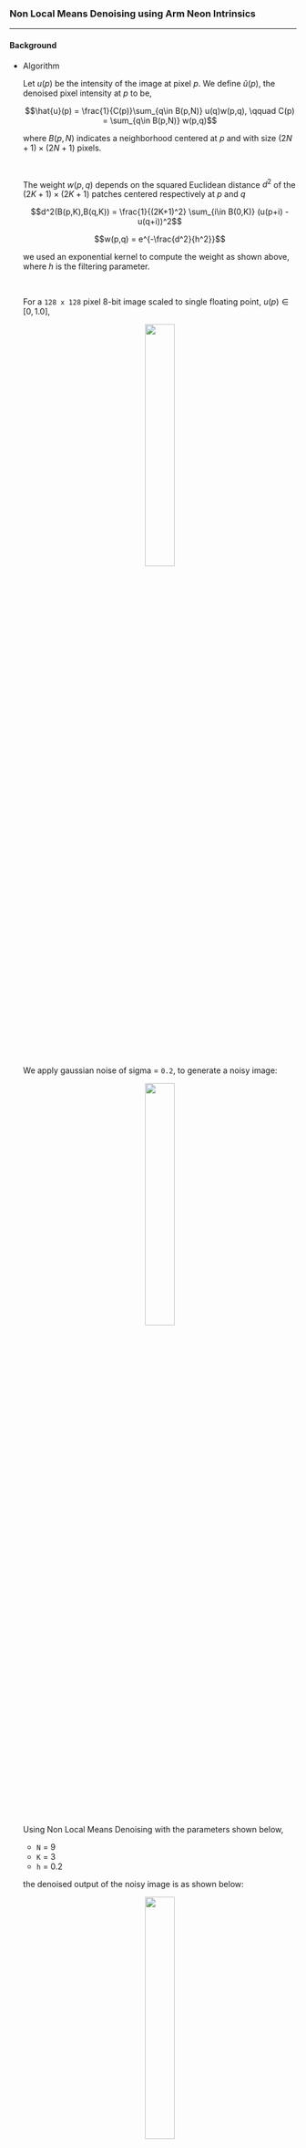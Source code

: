 ### Non Local Means Denoising using Arm Neon Intrinsics
---

#### Background

- Algorithm

    Let $u(p)$ be the intensity of the image at pixel $p$. We define $\hat{u}(p)$, the denoised pixel intensity at $p$ to be,

    $$\hat{u}(p) = \frac{1}{C(p)}\sum_{q\in B(p,N)} u(q)w(p,q), \qquad C(p) = \sum_{q\in B(p,N)} w(p,q)$$

    where $B(p,N)$ indicates a neighborhood centered at $p$ and with size $(2N+1)\times(2N+1)$ pixels.

    <br>

    The weight $w(p,q)$ depends on the squared Euclidean distance $d^2$ of the $(2K+1)\times(2K+1)$ patches centered respectively at $p$ and $q$

    $$d^2(B(p,K),B(q,K)) = \frac{1}{(2K+1)^2} \sum_{i\in B(0,K)} (u(p+i) - u(q+i))^2$$

    $$w(p,q) = e^{-\frac{d^2}{h^2}}$$

    we used an exponential kernel to compute the weight as shown above, where $h$ is the filtering parameter.

    <br>

    For a `128 x 128` pixel 8-bit image scaled to single floating point, $u(p) \in [0,1.0]$, 

    <div style='text-align:center'><img width=33% src='img/lena_128x128.png'></div>

    We apply gaussian noise of sigma = `0.2`, to generate a noisy image:

    <div style='text-align:center'><img width=33% src='img/lena_128x128_sigma_0.2.png'></div>

    Using Non Local Means Denoising with the parameters shown below,

    - `N` = 9
    - `K` = 3
    - `h` = 0.2

    the denoised output of the noisy image is as shown below:

    <div style='text-align:center'><img width=33% src='img/denoised.png'></div>

#### Dependencies

- CMake $\geq$ 3.22
- clang++ $\geq$ 14.0.6
- OpenMP $\geq$ 5.0
- ANDROID_VERSION > 19.0
- ANDROID_ARCH_ABI == arm64-v8a


#### How to build

Replace the `<android-ndk-clang++>` placeholder below with the path to your Android NDK `clang++` executable.

```shell
$ git clone https://github.com/raymondngiam/non-local-means-denoising-neon.git
$ cd non-local-means-denoising-neon
$ mkdir build && cd build
$ cmake .. -DCMAKE_CXX_COMPILER=<android-ndk-clang++> -DCMAKE_BUILD_TYPE=Debug
$ make
```

#### How to run


- SIMD vectorization

    - To run the baseline implementation **without SIMD intrinsic optimization, with a single thread**, run the executable `nlm_denoise` with a single argument, `0` or any integer $\neq$ `1`.

        ```shell
        $ ./nlm_denoise 0
        Unoptimized version
        Loading image of shape 128[Height] x 128[Width]
        Data loaded [16384 bytes]
        Image loaded
        Running nlm_unoptimized:
        Thread count [1]
        Execution time =6002.11 milliseconds
        ```

    - To run the implementation **with Neon intrinsic optimization, with a single thread**, run the executable `nlm_denoise` with a single argument, `1`.

        ```shell
        $ ./nlm_denoise 1
        Neon optimized version
        Loading image of shape 128[Height] x 128[Width]
        Data loaded [16384 bytes]
        Image loaded
        Running nlm_neon:
        Thread count [1]
        Execution time =9997.8 milliseconds
        ```

- OpenMP parallel for loop

    - To run the baseline implementation **without SIMD intrinsic optimization, with OpenMP parallel for loop**, run the executable `nlm_denoise` as before (i.e. with first argument = `0`), with an arbitrary second argument.

        ```shell
        $ ./nlm_denoise 0 1
        Unoptimized version
        Loading image of shape 128[Height] x 128[Width]
        Data loaded [16384 bytes]
        Image loaded
        Running nlm_unoptimized:
        Thread count [8]
        Execution time =2549.2 milliseconds
        ```

    - To run the implementation **with Neon intrinsic optimization, with OpenMP parallel for loop**, run the executable `nlm_denoise` as before (i.e. with first argument = `1`), with an arbitrary second argument.

        ```shell
        $ ./nlm_denoise 1 1
        Neon optimized version
        Loading image of shape 128[Height] x 128[Width]
        Data loaded [16384 bytes]
        Image loaded
        Running nlm_neon:
        Thread count [8]
        Execution time =1886.41 milliseconds
        ```

#### Result

|Configuration|Time (milliseconds)|
|:-:|:-:|
|Baseline (single threaded)|6002.11|
|Neon intrinsic optimization (single threaded)|9997.8|

|Configuration|Time (milliseconds)|
|:-:|:-:|
|Baseline + OpenMP parallel for|2549.2|
|Neon intrinsic optimization + OpenMP parallel for|1886.41|

#### Implementation details

- Inner block implementation

    - Baseline
    
        <br>

        Line 242-273 in <a href=./main.cpp>main.cpp</a>:
        
        ```c++
        void nlm_unoptimized(int N,
                            int K,
                            float h,
                            int padLen,
                            const Image<float> &padded,
                            Image<float> &output,
                            Image<float> &C) {
            for (int y = 0; y < output.height; y++) {
                for (int x = 0; x < output.width; x++) {
                    for (int ny = -N; ny < N+1; ny++) {
                        for (int nx = -N; nx < N+1; nx++) {
                            float ssd = 0.f;
                            for (int ky = -K; ky < K + 1; ky++) {
                                for (int kx = -K; kx < K + 1; kx++) {
                                    float diff;
                                    diff = padded.data[(padLen + y + ny + ky) + (padLen + x + nx + kx) * padded.height] -
                                            padded.data[(padLen + y + ky) + (padLen + x + kx) * padded.height];
                                    ssd += (diff * diff);
                                }
                            }
                            float dSquared = ssd/((2*K+1)*(2*K+1));
                            float ex = std::exp(-dSquared/(h*h));
                            C.data[y + x*C.height] += ex;
                            output.data[y + x*output.height] += ex*padded.data[(padLen+y+ny) + (padLen+x+nx)*padded.height];
                        }
                    }
                }
            }
        }
        ```

    <br>

    - Neon intrinsic optimized version

        Based on the baseline implementation, we vectorize the innermost loops corresponding to the kernel convolution operations on a specific neighborhood pixel `(y+ny,x+nx)`, to compute the sum squared distance, `ssd`.

        $$ssd = \sum_{i\in B(0,K)} (u(p+i) - u(q+i))^2$$ 

        Here we iterate only along the x-axis of the kernel. At each iteration, processing `(2*K)+1` contiguous elements along the y-axis (since our image data structure is in `row-major order`).

        <br>
        
        Line 275-306 in <a href=./main.cpp>main.cpp</a>:

        ```c++
        void nlm_neon(int N,
                    int K,
                    float h,
                    int padLen,
                    int threadCount,
                    const Image<float> &padded,
                    Image<float> &output,
                    Image<float> &C){
            int kernelArea = (2*K+1)*(2*K+1);
            std::cout<<"Thread count ["<<threadCount<<"]\n";
        #pragma omp parallel for num_threads(threadCount)
            for (int y = 0; y < output.height; y++) {
                for (int x = 0; x < output.width; x++) {
                    for (int ny = -N; ny < N+1; ny++) {
                        for (int nx = -N; nx < N+1; nx++) {
                            float ssd = 0.f;
                            // for kernel convolution, we iterate along the x-axis only,
                            // at each iteration, process (2*K)+1 contiguous elements along y-axis
                            for (int kx = -K; kx < K + 1; kx++) {
                                int refIndex = (padLen + y + ny) + (padLen + x + nx + kx) * padded.height;
                                int kernelIndex = (padLen + y) + (padLen + x + kx) * padded.height;
                                ssd += ssd_reduce(padded.data.data()+kernelIndex, padded.data.data()+refIndex, 2*K+1);
                            }
                            float dSquared = ssd/kernelArea;
                            float ex = std::exp(-dSquared/(h*h));
                            C.data[y + x*C.height] += ex;
                            output.data[y + x*output.height] += ex*padded.data[(padLen+y+ny) + (padLen+x+nx)*padded.height];
                        }
                    }
                }
            }
        }
        ```



- The two variations of the inner block implementation shown above, produce arrays `output` and `C`.

    Given the denoise image is expressed as:

    $$\hat{u}(p) = \frac{1}{C(p)}\sum_{q\in B(p,N)} u(q)w(p,q)$$

    Here, the `output` array corresponds to the weighted sum term:

    $$\sum_{q\in B(p,N)} u(q)w(p,q)$$

    Thus in order the generate the final denoised image, `result`, we execute the following transformation:

    <br>
        
    Line 222-230 in <a href=./main.cpp>main.cpp</a>:

    ```c++
    Image<uint8_t> result(im.height,im.width);
    std::transform (
            output.data.begin(),
            output.data.end(),
            B.data.begin(),
            result.data.begin(),
            [](auto i, auto j){
                return std::floor(i/j*255.0);
            });

    ```

- Details on Neon intrinsics optimization

    Using the Neon intrinsics, we can perform arithmetic operations with four `float` (32-bit) elements in a single instruction.

    In essence, the utility function `ssd_reduce` shown below, performs the `ssd` reduction along a single dimension, with contiguous memory allocation (i.e. in this particular use case: along the y-axis of the convolution kernel). 
    
    <br>
        
    Line 82-139 in <a href=./main.cpp>main.cpp</a>:
    
    ```cpp
    const int SIMD_MULTPLE = 4;

    // neon simd utility function
    float ssd_reduce(const float* ptrA, const float* ptrB, uint32_t count) {
        int remainder = count % SIMD_MULTPLE;
        int fullLoopCount = count/SIMD_MULTPLE; //floor
        int fullLoopEnd = (fullLoopCount-1)*SIMD_MULTPLE ;

        float32x2_t vec64a, vec64b;
        float32x4_t vec128 = vdupq_n_f32(0.0); // clear accumulators
        float32x4_t vecA, vecB;

        // full stride, contiguous memory access loop
        for (int i = 0; i <= fullLoopEnd; i+=SIMD_MULTPLE) {
            vecA = vld1q_f32(ptrA+i); // load four 32-bit values
            vecB = vld1q_f32(ptrB+i); // load four 32-bit values
            float32x4_t diff = vsubq_f32(vecA,vecB);
            float32x4_t squared = vmulq_f32(diff,diff);
            vec128=vaddq_f32(vec128, squared); // accumulate the squared_diff
        }
        // remainder loop
        if(remainder != 0){
            int remainderFirstElement = (fullLoopCount)*SIMD_MULTPLE;
            vecA = vld1q_f32(ptrA+remainderFirstElement); // load four 32-bit values
            vecB = vld1q_f32(ptrB+remainderFirstElement); // load four 32-bit values

            // set remainder to 0
            switch (remainder) {
                case 3:
                    vsetq_lane_f32(0,vecA,1);
                    vsetq_lane_f32(0,vecB,1);
                case 2:
                    vsetq_lane_f32(0,vecA,2);
                    vsetq_lane_f32(0,vecB,2);
                case 1:
                default:
                    vsetq_lane_f32(0,vecA,3);
                    vsetq_lane_f32(0,vecB,3);
                    break;
            }

            float32x4_t diff = vsubq_f32(vecA,vecB);
            float32x4_t squared = vmulq_f32(diff,diff);
            vec128=vaddq_f32(vec128, squared); // accumulate the squared_diff

        }
        vec64a = vget_low_f32(vec128); // split 128-bit vector

        vec64b = vget_high_f32(vec128); // into two 64-bit vectors

        vec64a = vadd_f32 (vec64a, vec64b); // add 64-bit vectors together

        float result = vget_lane_f32(vec64a, 0); // extract lanes and

        result += vget_lane_f32(vec64a, 1); // add together scalars

        return result;
    }
    ```

#### References

1. Antoni Buades, Bartomeu Coll, and Jean-Michel Morel, Non-Local Means Denoising, Image Processing On Line, 1 (2011), pp. 208–212. https://doi.org/10.5201/ipol.2011.bcm_nlm